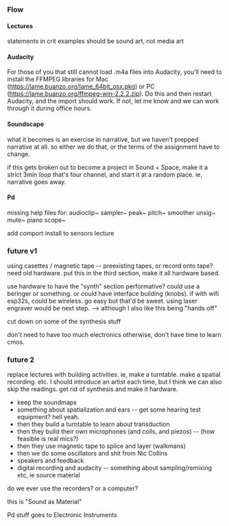 ### Flow


#### Lectures

statements in crit examples should be sound art, not media art


#### Audacity

For those of you that still cannot load .m4a files into Audacity, you'll need to install the FFMPEG libraries for Mac (https://lame.buanzo.org/lame_64bit_osx.pkg) or PC (https://lame.buanzo.org/ffmpeg-win-2.2.2.zip). Do this and then restart Audacity, and the import should work. If not, let me know and we can work through it during office hours.


#### Soundscape

what it becomes is an exercise in narrative, but we haven't prepped narrative at all. so either we do that, or the terms of the assignment have to change.

if this gets broken out to become a project in Sound + Space, make it a strict 3min _loop_ that's four channel, and start it at a random place. ie, narrative goes away.


#### Pd


missing help files for:
audioclip~
sampler~
peak~
pitch~
smoother
unsig~
mute~
piano
scope~

add comport install to sensors lecture




### future v1

using casettes / magnetic tape -- preexisting tapes, or record onto tape? need old hardware. put this in the third section, make it all hardware based.

use hardware to have the "synth" section performative? could use a beringer or something. or could have interface building (knobs). if with wifi esp32s, could be wireless. go easy but that'd be sweet. using laser engraver would be next step. --> although I also like this being "hands off"

cut down on some of the synthesis stuff

don't need to have too much electronics otherwise, don't have time to learn cmos.


### future 2

replace lectures with building activities. ie, make a turntable. make a spatial recording. etc. I should introduce an artist each time, but I think we can also skip the readings. get rid of synthesis and make it hardware.

- keep the soundmaps
- something about spatialization and ears -- get some hearing test equipment? hell yeah.
- then they build a turntable to learn about transduction
- then they build their own microphones (and coils, and piezos) -- (how feasible is real mics?)
- then they use magnetic tape to splice and layer (walkmans)
- then we do some oscillators and shit from Nic Collins
- speakers and feedback
- digital recording and audacity -- something about sampling/remixing etc, ie source material

do we ever use the recorders? or a computer?

this is "Sound as Material"

Pd stuff goes to Electronic Instruments

